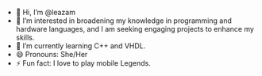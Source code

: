 - 👋 Hi, I’m @leazam
- 👀 I’m interested in broadening my knowledge in programming and hardware languages, and I am seeking engaging projects to enhance my skills.
- 🌱 I’m currently learning C++ and VHDL. 
- 😄 Pronouns: She/Her
- ⚡ Fun fact: I love to play mobile Legends. 

<!---
leazam/leazam is a ✨ special ✨ repository because its `README.md` (this file) appears on your GitHub profile.
You can click the Preview link to take a look at your changes.
--->

